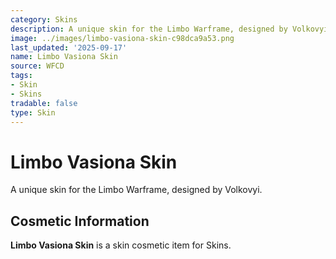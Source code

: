 ```yaml
---
category: Skins
description: A unique skin for the Limbo Warframe, designed by Volkovyi.
image: ../images/limbo-vasiona-skin-c98dca9a53.png
last_updated: '2025-09-17'
name: Limbo Vasiona Skin
source: WFCD
tags:
- Skin
- Skins
tradable: false
type: Skin
---
```


# Limbo Vasiona Skin

A unique skin for the Limbo Warframe, designed by Volkovyi.

## Cosmetic Information

**Limbo Vasiona Skin** is a skin cosmetic item for Skins.

